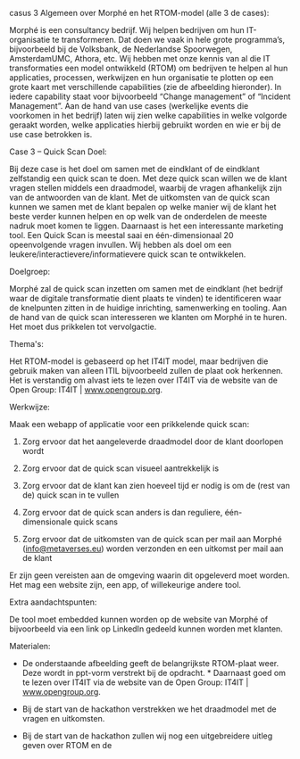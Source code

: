 casus 3 Algemeen over Morphé en het RTOM-model (alle 3 de cases):

Morphé is een consultancy bedrijf. Wij helpen bedrijven om hun IT-organisatie te transformeren. Dat doen we vaak in hele grote programma’s, bijvoorbeeld bij de Volksbank, de Nederlandse Spoorwegen, AmsterdamUMC, Athora, etc. Wij hebben met onze kennis van al die IT transformaties een model ontwikkeld (RTOM) om bedrijven te helpen al hun applicaties, processen, werkwijzen en hun organisatie te plotten op een grote kaart met verschillende capabilities (zie de afbeelding hieronder). In iedere capability staat voor bijvoorbeeld “Change management” of “Incident Management”. Aan de hand van use cases (werkelijke events die voorkomen in het bedrijf) laten wij zien welke capabilities in welke volgorde geraakt worden, welke applicaties hierbij gebruikt worden en wie er bij de use case betrokken is.

Case 3 – Quick Scan Doel:

Bij deze case is het doel om samen met de eindklant of de eindklant zelfstandig een quick scan te doen. Met deze quick scan willen we de klant vragen stellen middels een draadmodel, waarbij de vragen afhankelijk zijn van de antwoorden van de klant. Met de uitkomsten van de quick scan kunnen we samen met de klant bepalen op welke manier wij de klant het beste verder kunnen helpen en op welk van de onderdelen de meeste nadruk moet komen te liggen. Daarnaast is het een interessante marketing tool. Een Quick Scan is meestal saai en één-dimensionaal 20 opeenvolgende vragen invullen. Wij hebben als doel om een leukere/interactievere/informatievere quick scan te ontwikkelen.

Doelgroep:

Morphé zal de quick scan inzetten om samen met de eindklant (het bedrijf waar de digitale transformatie dient plaats te vinden) te identificeren waar de knelpunten zitten in de huidige inrichting, samenwerking en tooling. Aan de hand van de quick scan interesseren we klanten om Morphé in te huren. Het moet dus prikkelen tot vervolgactie.

Thema's:

Het RTOM-model is gebaseerd op het IT4IT model, maar bedrijven die gebruik maken van alleen ITIL bijvoorbeeld zullen de plaat ook herkennen. Het is verstandig om alvast iets te lezen over IT4IT via de website van de Open Group: IT4IT | www.opengroup.org.

Werkwijze:

Maak een webapp of applicatie voor een prikkelende quick scan:

1. Zorg ervoor dat het aangeleverde draadmodel door de klant doorlopen wordt

2. Zorg ervoor dat de quick scan visueel aantrekkelijk is

3. Zorg ervoor dat de klant kan zien hoeveel tijd er nodig is om de (rest van de) quick scan in te vullen

4. Zorg ervoor dat de quick scan anders is dan reguliere, één-dimensionale quick scans

5. Zorg ervoor dat de uitkomsten van de quick scan per mail aan Morphé (info@metaverses.eu) worden verzonden en een uitkomst per mail aan de klant

Er zijn geen vereisten aan de omgeving waarin dit opgeleverd moet worden. Het mag een website zijn, een app, of willekeurige andere tool.

Extra aandachtspunten:

De tool moet embedded kunnen worden op de website van Morphé of bijvoorbeeld via een link op LinkedIn gedeeld kunnen worden met klanten.

Materialen:

* De onderstaande afbeelding geeft de belangrijkste RTOM-plaat weer. Deze wordt in ppt-vorm verstrekt bij de opdracht. * Daarnaast goed om te lezen over IT4IT via de website van de Open Group: IT4IT | www.opengroup.org.

* Bij de start van de hackathon verstrekken we het draadmodel met de vragen en uitkomsten.

* Bij de start van de hackathon zullen wij nog een uitgebreidere uitleg geven over RTOM en de
